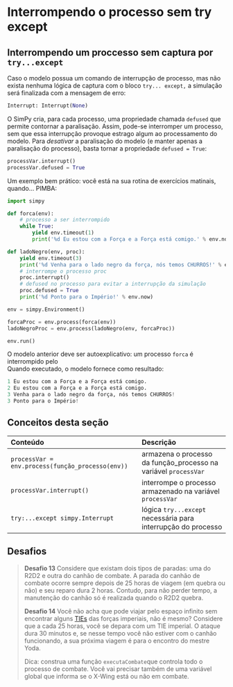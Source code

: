 # Interrompendo o processo sem try except

## Interrompendo um proccesso sem captura por `try...except`

Caso o modelo possua um comando de interrupção de processo, mas não exista nenhuma lógica de captura com o bloco `try... except,` a simulação será finalizada com a mensagem de erro:

```python
Interrupt: Interrupt(None)
```

O SimPy cria, para cada processo, uma propriedade chamada `defused` que permite contornar a paralisação. Assim, pode-se interromper um processo, sem que essa interrupção provoque estrago algum ao processamento do modelo. Para _desativar_ a paralisação do modelo \(e manter apenas a paralisação do processo\), basta tornar a propriedade `defused = True`:

```python
processVar.interrupt()
processVar.defused = True
```

Um exemplo bem prático: você está na sua rotina de exercícios matinais, quando... PIMBA:

```python
import simpy

def forca(env):
    # processo a ser interrompido
    while True:
        yield env.timeout(1)
        print('%d Eu estou com a Força e a Força está comigo.' % env.now)

def ladoNegro(env, proc):
    yield env.timeout(3)
    print('%d Venha para o lado negro da força, nós temos CHURROS!' % env.now)
    # interrompe o processo proc
    proc.interrupt()
    # defused no processo para evitar a interrupção da simulação
    proc.defused = True
    print('%d Ponto para o Império!' % env.now)

env = simpy.Environment()

forcaProc = env.process(forca(env))
ladoNegroProc = env.process(ladoNegro(env, forcaProc))

env.run()
```

O modelo anterior deve ser autoexplicativo: um processo `forca` é interrompido pelo  
Quando executado, o modelo fornece como resultado:

```python
1 Eu estou com a Força e a Força está comigo.
2 Eu estou com a Força e a Força está comigo.
3 Venha para o lado negro da força, nós temos CHURROS!
3 Ponto para o Império!
```

## Conceitos desta seção

| Conteúdo | Descrição |
| :--- | :--- |
| `processVar = env.process(função_processo(env))` | armazena o processo da função\_processo na variável `processVar` |
| `processVar.interrupt()` | interrompe o processo armazenado na variável `processVar` |
| `try:...except simpy.Interrupt` | lógica `try...except` necessária para interrupção do processo |

## Desafios

> **Desafio 13** Considere que existam dois tipos de paradas: uma do R2D2 e outra do canhão de combate. A parada do canhão de combate ocorre sempre depois de 25 horas de viagem \(em quebra ou não\) e seu reparo dura 2 horas. Contudo, para não perder tempo, a manutenção do canhão só é realizada quando o R2D2 quebra.
>
> **Desafio 14** Você não acha que pode viajar pelo espaço infinito sem encontrar alguns [TIEs](https://en.wikipedia.org/wiki/TIE_fighter) das forças imperiais, não é mesmo? Considere que a cada 25 horas, você se depara com um TIE imperial. O ataque dura 30 minutos e, se nesse tempo você não estiver com o canhão funcionando, a sua próxima viagem é para o encontro do mestre Yoda.
>
> Dica: construa uma função `executaCombate`que controla todo o processo de combate. Você vai precisar também de uma variável global que informa se o X-Wing está ou não em combate.


